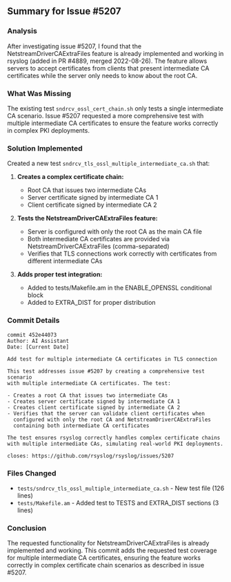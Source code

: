 ## Summary for Issue #5207

### Analysis
After investigating issue #5207, I found that the NetstreamDriverCAExtraFiles feature is already implemented and working in rsyslog (added in PR #4889, merged 2022-08-26). The feature allows servers to accept certificates from clients that present intermediate CA certificates while the server only needs to know about the root CA.

### What Was Missing
The existing test `sndrcv_ossl_cert_chain.sh` only tests a single intermediate CA scenario. Issue #5207 requested a more comprehensive test with multiple intermediate CA certificates to ensure the feature works correctly in complex PKI deployments.

### Solution Implemented
Created a new test `sndrcv_tls_ossl_multiple_intermediate_ca.sh` that:

1. **Creates a complex certificate chain:**
   - Root CA that issues two intermediate CAs
   - Server certificate signed by intermediate CA 1
   - Client certificate signed by intermediate CA 2

2. **Tests the NetstreamDriverCAExtraFiles feature:**
   - Server is configured with only the root CA as the main CA file
   - Both intermediate CA certificates are provided via NetstreamDriverCAExtraFiles (comma-separated)
   - Verifies that TLS connections work correctly with certificates from different intermediate CAs

3. **Adds proper test integration:**
   - Added to tests/Makefile.am in the ENABLE_OPENSSL conditional block
   - Added to EXTRA_DIST for proper distribution

### Commit Details
```
commit 452e44073
Author: AI Assistant
Date: [Current Date]

Add test for multiple intermediate CA certificates in TLS connection

This test addresses issue #5207 by creating a comprehensive test scenario
with multiple intermediate CA certificates. The test:

- Creates a root CA that issues two intermediate CAs
- Creates server certificate signed by intermediate CA 1
- Creates client certificate signed by intermediate CA 2  
- Verifies that the server can validate client certificates when
  configured with only the root CA and NetstreamDriverCAExtraFiles
  containing both intermediate CA certificates

The test ensures rsyslog correctly handles complex certificate chains
with multiple intermediate CAs, simulating real-world PKI deployments.

closes: https://github.com/rsyslog/rsyslog/issues/5207
```

### Files Changed
- `tests/sndrcv_tls_ossl_multiple_intermediate_ca.sh` - New test file (126 lines)
- `tests/Makefile.am` - Added test to TESTS and EXTRA_DIST sections (3 lines)

### Conclusion
The requested functionality for NetstreamDriverCAExtraFiles is already implemented and working. This commit adds the requested test coverage for multiple intermediate CA certificates, ensuring the feature works correctly in complex certificate chain scenarios as described in issue #5207.